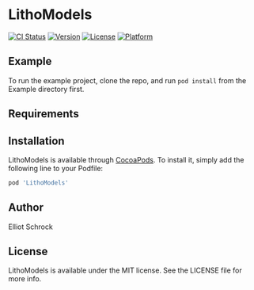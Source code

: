 # LithoModels

[![CI Status](https://img.shields.io/travis/Elliot/LithoModels.svg?style=flat)](https://travis-ci.org/Elliot/LithoModels)
[![Version](https://img.shields.io/cocoapods/v/LithoModels.svg?style=flat)](https://cocoapods.org/pods/LithoModels)
[![License](https://img.shields.io/cocoapods/l/LithoModels.svg?style=flat)](https://cocoapods.org/pods/LithoModels)
[![Platform](https://img.shields.io/cocoapods/p/LithoModels.svg?style=flat)](https://cocoapods.org/pods/LithoModels)

## Example

To run the example project, clone the repo, and run `pod install` from the Example directory first.

## Requirements

## Installation

LithoModels is available through [CocoaPods](https://cocoapods.org). To install
it, simply add the following line to your Podfile:

```ruby
pod 'LithoModels'
```

## Author

Elliot Schrock

## License

LithoModels is available under the MIT license. See the LICENSE file for more info.
